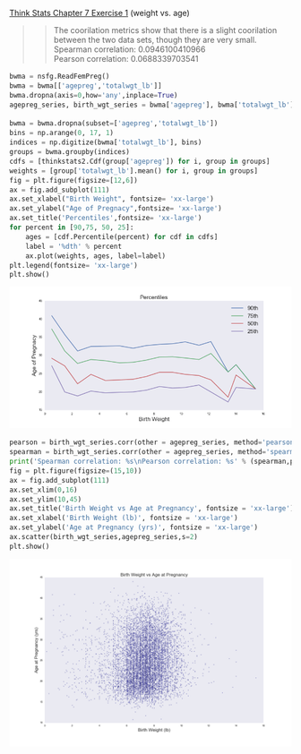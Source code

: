 [Think Stats Chapter 7 Exercise 1](http://greenteapress.com/thinkstats2/html/thinkstats2008.html#toc70) (weight vs. age)

>> The coorilation metrics show that there is a slight coorilation between the two data sets, though they are very small. <br >
Spearman correlation: 0.0946100410966<br >
Pearson correlation: 0.0688339703541


```python
bwma = nsfg.ReadFemPreg()
bwma = bwma[['agepreg','totalwgt_lb']]
bwma.dropna(axis=0,how='any',inplace=True)
agepreg_series, birth_wgt_series = bwma['agepreg'], bwma['totalwgt_lb']

bwma = bwma.dropna(subset=['agepreg','totalwgt_lb'])
bins = np.arange(0, 17, 1)
indices = np.digitize(bwma['totalwgt_lb'], bins)
groups = bwma.groupby(indices)
cdfs = [thinkstats2.Cdf(group['agepreg']) for i, group in groups]
weights = [group['totalwgt_lb'].mean() for i, group in groups]
fig = plt.figure(figsize=[12,6])
ax = fig.add_subplot(111)
ax.set_xlabel("Birth Weight", fontsize= 'xx-large')
ax.set_ylabel("Age of Pregnacy",fontsize= 'xx-large')
ax.set_title('Percentiles',fontsize= 'xx-large')
for percent in [90,75, 50, 25]:
    ages = [cdf.Percentile(percent) for cdf in cdfs]
    label = '%dth' % percent
    ax.plot(weights, ages, label=label)
plt.legend(fontsize= 'xx-large')
plt.show()
```


![percentiles](../img/percentiles.png)

```python
pearson = birth_wgt_series.corr(other = agepreg_series, method='pearson')
spearman = birth_wgt_series.corr(other = agepreg_series, method='spearman')
print('Spearman correlation: %s\nPearson correlation: %s' % (spearman,pearson))
fig = plt.figure(figsize=(15,10))
ax = fig.add_subplot(111)
ax.set_xlim(0,16)
ax.set_ylim(10,45)
ax.set_title('Birth Weight vs Age at Pregnancy', fontsize = 'xx-large')
ax.set_xlabel('Birth Weight (lb)', fontsize = 'xx-large')
ax.set_ylabel('Age at Pregnancy (yrs)', fontsize = 'xx-large')
ax.scatter(birth_wgt_series,agepreg_series,s=2)
plt.show()
```


![scatter](../img/scatter.png)

